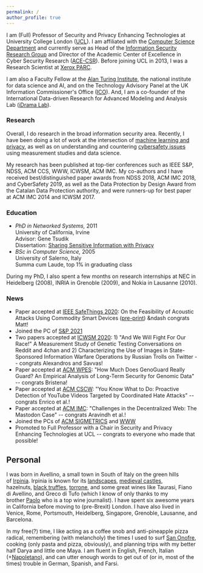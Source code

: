 ```yaml
---
permalink: /
author_profile: true
---
```


I am (Full) Professor of Security and Privacy Enhancing Technologies at University College London ([UCL](http://www.ucl.ac.uk/)). I am affiliated with the [Computer Science Department](http://www.cs.ucl.ac.uk/) and currently serve as Head of the [Information Security Research Group](http://sec.cs.ucl.ac.uk/) and Director of the Academic Center of Excellence in Cyber Security Research ([ACE-CSR](http://sec.cs.ucl.ac.uk/ace_csr/)). 
Before joining UCL in 2013, I was a Research Scientist at [Xerox PARC](http://www.parc.com/).

I am also a Faculty Fellow at the [Alan Turing Institute](https://emilianodc.com/index.html), the national institute for data science and AI, and on the Technology Advisory Panel at the UK Information Commissioner's Office ([ICO](https://ico.org.uk/)). And, I am a co-founder of the International Data-driven Research for Advanced Modeling and Analysis Lab ([iDrama Lab](https://idrama.science/)).

### Research

Overall, I do research in the broad information security area. Recently, I have been doing a lot of work at the intersection of [machine learning and privacy](https://emilianodc.com/privacyML), as well as on understanding and countering [cybersafety issues](https://emilianodc.com/cybersafety/) using measurement studies and data science.

My research has been published at top-tier conferences such as IEEE S&P, NDSS, ACM CCS, WWW, ICWSM, ACM IMC. My co-authors and I have received best/distinguished paper awards from NDSS 2018, ACM IMC 2018, and CyberSafety 2019, as well as the Data Protection by Design Award from the Catalan Data Protection authority, and were runners-up for best paper at ACM IMC 2014 and ICWSM 2017.

### Education
- *PhD in Networked Systems,* 2011   
  University of California, Irvine  
  Advisor: Gene Tsudik  
  Dissertation: [Sharing Sensitive Information with Privacy](https://emilianodc.com/PAPERS/dissertation.pdf) 
- *BSc in Computer Science,* 2005  
  University of Salerno, Italy  
  Summa cum Laude, top 1% in graduating class
 
During my PhD, I also spent a few months on research internships at NEC in Heidelberg (2008), INRIA in Grenoble (2009), and Nokia in Lausanne (2010).

<!--For a list of recent papers on machine learning and privacy, please see (https://emilianodc.com/privacyML) https://emilianodc.com/idrama-->

### News
-	Paper accepted at [IEEE SafeThings 2020](https://www.ieee-security.org/TC/SPW2020/SafeThings/): On the Feasibility of Acoustic Attacks Using Commodity Smart Devices ([pre-print](https://arxiv.org/abs/2001.07157)) &ndash congrats Matt!
-	Joined the PC of [S&P 2021](https://www.ieee-security.org/TC/SP2021/)
-	Two papers accepted at [ICWSM 2020](https://icwsm.org/): 1) "And We Will Fight For Our Race!" A Measurement Study of Genetic Testing Conversations on Reddit and 4chan and 2) Characterizing the Use of Images in State-Sponsored Information Warfare Operations by Russian Trolls on Twitter -- congrats Alexandros and Savvas!  
-	Paper accepted at [ACM WPES](https://crises-deim.urv.cat/wpes2019/index.html): "How Much Does GenoGuard Really Guard? An Empirical Analysis of Long-Term Security for Genomic Data" -- congrats Bristena!
-   Paper accepted at [ACM CSCW](http://cscw.acm.org/): "You Know What to Do: Proactive Detection of YouTube Videos Targeted by Coordinated Hate Attacks" -- congrats Enrico et al.!
-   Paper accepted at [ACM IMC](https://conferences.sigcomm.org/imc/2019/): "Challenges in the Decentralized Web: The Mastodon Case" -- congrats Aravindh et al.!
-   Joined the PCs of [ACM SIGMETRICS](http://www.sigmetrics.org/sigmetrics2020/) and [WWW](https://www2020.thewebconf.org/)  
-   Promoted to Full Professor with a Chair in Security and Privacy Enhancing Technologies at UCL -- congrats to everyone who made that possible!


## Personal

I was born in Avellino, a small town in South of Italy on the green hills of [Irpinia](https://en.wikipedia.org/wiki/Irpinia). Irpinia is known for its [landscapes](https://web.unisa.it/en/campus-life/surroundings/irpinia), [medieval castles](http://www.irpinia24.it/wp/wp-content/uploads/2016/12/header.jpg), hazelnuts, [black truffles](https://www.ecoturismocampania.it/wp-content/uploads/2015/10/tartufo-nero-di-bagnoli-irpino.jpg), [torrone](http://www.italymagazine.com/sites/default/files/story/torrone.jpg), and some great wines like Taurasi, Fiano di Avellino, and Greco di Tufo (which I know of only thanks to my brother [Paolo](http://tipicamente.it/curatori/paolo-de-cristofaro/) who is a top wine journalist). I have spent six awesome years in California before moving to (pre-Brexit) London. I have also lived in Venice, Rome, Portsmouth, Heidelberg, Singapore, Grenoble, Lausanne, and Barcelona.

In my free(?) time, I like acting as a coffee snob and anti-pineapple pizza radical, remembering (with melancholy) the times I used to surf [San Onofre](http://www.parks.ca.gov/sanonofre/), cooking (only pasta and pizza, obviously), and planning trips with my better half Darya and little one Maya. I am fluent in English, French, Italian (+[Napoletano](https://en.wikipedia.org/wiki/Neapolitan_language)), and can utter enough words to get out of (or in, most of the times) trouble in German, Spanish, and Farsi.